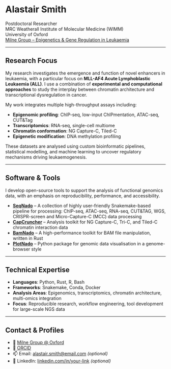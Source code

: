 # Alastair Smith

Postdoctoral Researcher  
MRC Weatherall Institute of Molecular Medicine (WIMM)  
University of Oxford  
[Milne Group – Epigenetics & Gene Regulation in Leukaemia](https://www.imm.ox.ac.uk/research/research-groups/milne-group-epigenetics-and-gene-regulation-in-leukaemia)

---

## Research Focus

My research investigates the emergence and function of novel enhancers in leukaemia, with a particular focus on **MLL-AF4 Acute Lymphoblastic Leukaemia (ALL)**. I use a combination of **experimental and computational approaches** to study the interplay between chromatin architecture and transcriptional dysregulation in cancer.

My work integrates multiple high-throughput assays including:

- **Epigenomic profiling**: ChIP-seq, low-input ChIPmentation, ATAC-seq, CUT&Tag  
- **Transcriptomics**: RNA-seq, single-cell multiome  
- **Chromatin conformation**: NG Capture-C, Tiled-C  
- **Epigenetic modification**: DNA methylation profiling  

These datasets are analysed using custom bioinformatic pipelines, statistical modelling, and machine learning to uncover regulatory mechanisms driving leukaemogenesis.

---

## Software & Tools

I develop open-source tools to support the analysis of functional genomics data, with an emphasis on reproducibility, performance, and accessibility.

- [**SeqNado**](https://github.com/alsmith151/SeqNado) – A collection of highly user-friendly Snakemake-based pipeline for processing: ChIP-seq, ATAC-seq, RNA-seq, CUT&TAG, WGS, CRISPR-screen and Micro-Capture-C (MCC) data processing  
- [**CapCruncher**](https://github.com/sims-lab/CapCruncher) – Analysis toolkit for NG Capture-C, Tri-C, and Tiled-C chromatin interaction data  
- [**BamNado**](https://github.com/alsmith151/BamNado) – A high-performance toolkit for BAM file manipulation, written in Rust  
- [**PlotNado**](https://github.com/alsmith151/PlotNado) – Python package for genomic data visualisation in a genome-browser style  

---

## Technical Expertise

- **Languages**: Python, Rust, R, Bash  
- **Frameworks**: Snakemake, Conda, Docker  
- **Analysis Areas**: Epigenomics, transcriptomics, chromatin architecture, multi-omics integration  
- **Focus**: Reproducible research, workflow engineering, tool development for large-scale NGS data  

---

## Contact & Profiles

- 🔬 [Milne Group @ Oxford](https://www.imm.ox.ac.uk/research/research-groups/milne-group-epigenetics-and-gene-regulation-in-leukaemia)  
- 🧪 [ORCID](https://orcid.org/0000-0001-6330-1407)   
- 📫 Email: alastair.smith@email.com *(optional)*  
- 💼 LinkedIn: [linkedin.com/in/your-link](https://www.linkedin.com/in/your-link) *(optional)*



